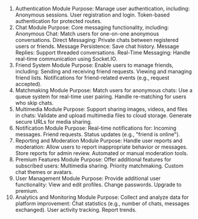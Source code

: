 1. Authentication Module
Purpose: Manage user authentication, including:
Anonymous sessions.
User registration and login.
Token-based authentication for protected routes.
2. Chat Module
Purpose: Core messaging functionality, including:
Anonymous Chat: Match users for one-on-one anonymous conversations.
Direct Messaging: Private chats between registered users or friends.
Message Persistence: Save chat history.
Message Replies: Support threaded conversations.
Real-Time Messaging: Handle real-time communication using Socket.IO.
3. Friend System Module
Purpose: Enable users to manage friends, including:
Sending and receiving friend requests.
Viewing and managing friend lists.
Notifications for friend-related events (e.g., request accepted).
4. Matchmaking Module
Purpose: Match users for anonymous chats:
Use a queue system for real-time user pairing.
Handle re-matching for users who skip chats.
5. Multimedia Module
Purpose: Support sharing images, videos, and files in chats:
Validate and upload multimedia files to cloud storage.
Generate secure URLs for media sharing.
6. Notification Module
Purpose: Real-time notifications for:
Incoming messages.
Friend requests.
Status updates (e.g., "friend is online").
7. Reporting and Moderation Module
Purpose: Handle user reports and moderation:
Allow users to report inappropriate behavior or messages.
Store reports for admin review.
Automated or manual moderation tools.
8. Premium Features Module
Purpose: Offer additional features for subscribed users:
Multimedia sharing.
Priority matchmaking.
Custom chat themes or avatars.
9. User Management Module
Purpose: Provide additional user functionality:
View and edit profiles.
Change passwords.
Upgrade to premium.
10. Analytics and Monitoring Module
Purpose: Collect and analyze data for platform improvement:
Chat statistics (e.g., number of chats, messages exchanged).
User activity tracking.
Report trends.